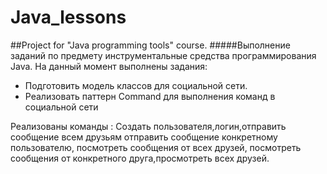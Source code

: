 # Java_lessons
##Project for "Java programming tools" course.
#####Выполнение заданий по предмету инструментальные средства программирования Java.
На данный момент выполнены задания:
* Подготовить модель классов для социальной сети.
 * Реализовать паттерн Command для выполнения команд в социальной сети
 
  Реализованы команды : Создать пользователя,логин,отправить сообщение всем друзьям отправить сообщение конкретному пользователю,
  посмотреть сообщения от всех друзей, посмотреть сообщения от конкретного друга,просмотреть всех друзей.
  